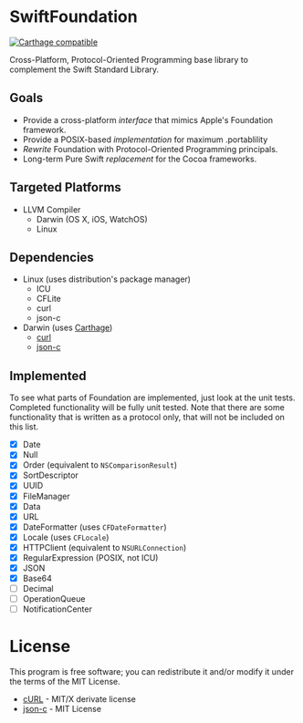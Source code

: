 # SwiftFoundation #
[![Carthage compatible](https://img.shields.io/badge/Carthage-compatible-4BC51D.svg?style=flat)](https://github.com/Carthage/Carthage)

Cross-Platform, Protocol-Oriented Programming base library to complement the Swift Standard Library.

## Goals

- Provide a cross-platform *interface* that mimics Apple's Foundation framework.
- Provide a POSIX-based *implementation* for maximum .portablility
- *Rewrite* Foundation with Protocol-Oriented Programming principals.
- Long-term Pure Swift *replacement* for the Cocoa frameworks.

## Targeted Platforms

- LLVM Compiler
   - Darwin (OS X, iOS, WatchOS)
   - Linux

## Dependencies
- Linux (uses distribution's package manager)
	- ICU
	- CFLite
	- curl
	- json-c
- Darwin (uses [Carthage](https://github.com/Carthage/Carthage))
	- [curl](https://github.com/PureSwift/curl)
	- [json-c](https://github.com/PureSwift/json-c)

## Implemented
To see what parts of Foundation are implemented, just look at the unit tests. Completed functionality will be fully unit tested. Note that there are some functionality that is written as a protocol only, that will not be included on this list.

- [x] Date
- [x] Null
- [x] Order (equivalent to ```NSComparisonResult```)
- [x] SortDescriptor
- [x] UUID
- [x] FileManager
- [x] Data
- [x] URL
- [x] DateFormatter (uses ```CFDateFormatter```)
- [x] Locale (uses ```CFLocale```)
- [x] HTTPClient (equivalent to ```NSURLConnection```)
- [X] RegularExpression (POSIX, not ICU)
- [x] JSON
- [x] Base64
- [ ] Decimal
- [ ] OperationQueue
- [ ] NotificationCenter

# License

This program is free software; you can redistribute it and/or modify it under the terms of the MIT License.

- [cURL](http://curl.haxx.se/docs/copyright.html) - MIT/X derivate license
- [json-c](https://github.com/json-c/json-c/wiki#license) - MIT License